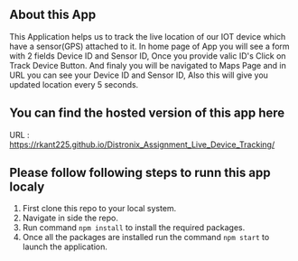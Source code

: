 ## About this App
This Application helps us to track the live location of our IOT device which have a sensor(GPS) attached to it.
In home page of App you will see a form with 2 fields Device ID and Sensor ID, Once you provide valic ID's Click on Track Device Button.
And finaly you will be navigated to Maps Page and in URL you can see your Device ID and Sensor ID, Also this will give you updated location every 5 seconds.

## You can find the hosted version of this app here
URL : https://rkant225.github.io/Distronix_Assignment_Live_Device_Tracking/

## Please follow following steps to runn this app localy
1. First clone this repo to your local system.
2. Navigate in side the repo.
3. Run command `npm install` to install the required packages.
4. Once all the packages are installed run the command `npm start` to launch the application.
